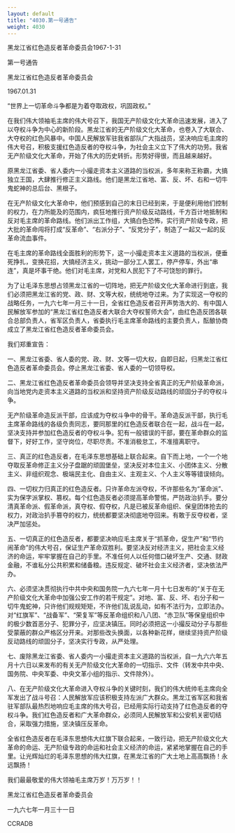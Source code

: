 ```yaml
---
layout: default
title: "4030.第一号通告"
weight: 4030
---
```


黑龙江省红色造反者革命委员会1967-1-31

第一号通告

黑龙江省红色造反者革命委员会

1967.01.31

“世界上一切革命斗争都是为着夺取政权，巩固政权。”

在我们伟大领袖毛主席的伟大号召下，我国无产阶级文化大革命迅速发展，进入了以夺权斗争为中心的新阶段。黑龙江省的无产阶级文化大革命，也卷入了大联合、大夺权的红色风暴中。中国人民解放军驻我省部队广大指战员，坚决响应毛主席的伟大号召，积极支援红色造反者的夺权斗争，为社会主义立下了伟大的功劳。我省无产阶级文化大革命，开始了伟大的历史转折。形势好得很，而且越来越好。

原黑龙江省委、省人委内一小撮走资本主义道路的当权派，多年来称王称霸，大搞独立王国，大肆推行修正主义路线。他们是黑龙江省地、富、反、坏、右和一切牛鬼蛇神的总后台、黑根子。

在无产阶级文化大革命中，他们预感到自己的末日已经到来，于是便利用他们控制的权力，在力所能及的范围内，疯狂地推行资产阶级反动路线，千方百计地抵制和反对毛主席的革命路线。他们派出工作组，大搞白色恐怖，实行资产阶级专政，把大批的革命闯将打成“反革命”、“右派分子”、“反党分子”，制造了一起又一起的反革命流血事件。

在毛主席的革命路线全面胜利的形势下，这一小撮走资本主义道路的当权派，便垂死挣扎，变换花招，大搞经济主义，挑动一部分工人罢工，停产停车，外出“串连”，真是坏事干绝。他们对毛主席，对党和人民犯下了不可饶恕的罪行。

为了让毛泽东思想占领黑龙江省的一切阵地，把无产阶级文化大革命进行到底，我们必须把黑龙江省的党、政、财、文等大权，统统地夺过来。为了实现这一夺权的战略任务，一九六七年一月三十一日，全省红色造反者召开声势浩大的、有中国人民解放军参加的“黑龙江省红色造反者大联合大夺权誓师大会”，由红色造反团各联合总部负责人，省军区负责人，省委执行毛主席革命路线的主要负责人，酝酿协商成立了黑龙江省红色造反者革命委员会。

我们郑重宣告：

一、黑龙江省委、省人委的党、政、财、文等一切大权，自即日起，归黑龙江省红色造反者革命委员会。停止黑龙江省委、省人委的一切领导权。

二、黑龙江省红色造反者革命委员会领导并坚决支持全省真正的无产阶级革命派，向当地党内走资本主义道路的当权派和坚持资产阶级反动路线的顽固分子的夺权斗争。

无产阶级革命造反派干部，应该成为夺权斗争中的骨干。革命造反派干部，执行毛主席革命路线的各级负责同志，要同那里的红色造反者联合在一起，战斗在一起，坚决支持并参加红色造反者的夺权斗争。犯有一般错误的干部，要在革命群众的监督下，好好工作，坚守岗位，尽职尽责。不准消极怠工，不准擅离职守。

三、真正的红色造反者，在毛泽东思想基础上联合起来。自下而上地，一个一个地夺取反革命修正主义分子盘踞的顽固堡垒，坚决反对本位主义、小团体主义、分散主义、非组织观念、极端民主化、自由主义、主观主义、个人主义等等错误倾向。

四、一切权力归真正的红色造反者。只许革命左派夺权，不许那些名为“革命派”、实为保字派掌权、篡权。每个红色造反者必须提高革命警惕，严防政治扒手。要分清真革命派、假革命派，真夺权、假夺权，凡是已被反革命组织、保皇团体抢去的权力，对政治扒手篡夺的权力，统统都要坚决彻底地夺回来。有敢于反夺权者，坚决严加惩处。

五、一切真正的红色造反者，都要坚决响应毛主席关于“抓革命，促生产”和“节约闹革命”的伟大号召，保证生产革命双胜利。要坚决反对经济主义，把社会主义经济的命运，牢牢掌握在自己的手里。不准任何人以任何借口破坏生产、交通、财政金融，不谁私分公共积累和储备粮。违反规定、破坏社会主义经济者，坚决依法严办。

六、必须坚决贯彻执行中共中央和国务院一九六七年一月十七日发布的“关于在无产阶级文化大革命中加强公安工作的若干规定”。对地、富、反、坏、右分子和一切牛鬼蛇神，只许他们规规矩矩，不许他们乱说乱动，如有不法行为，立即法办。对“红旗军”、“战备军”、“荣复军”等反革命组织和八八团、“赤卫队”等保皇组织中的极少数首恶分子、犯罪分子，应坚决镇压。同时必须把这一小撮反动分子与那些受蒙蔽的群众严格区分开来。对那些改头换面，以各种新花样，继续坚持资产阶级反动路线的顽固分子，坚决实行专政，从严处理。

七、废除黑龙江省委、省人委内一小撮走资本主义道路的当权派，自一九六六年五月十六日以来发布的有关无产阶级文化大革命的一切指示、文件（转发中共中央、国务院、中央军委、中央文革小组的指示、文件除外）。

八、在无产阶级文化大革命进入夺权斗争的关键时刻，我们的伟大统帅毛主席向全军发出了战斗号召：人民解放军应该积极支持左派广大群众。黑龙江省军区和我省驻军部队最热烈地响应毛主席的伟大号召，已经用实际行动支持了红色造反者的夺权斗争。我们红色造反者和广大革命群众，必须同人民解放军和公安机关密切结合，采取强力措施，坚决镇压反革命。

全省红色造反者在毛泽东思想伟大红旗下联合起来，一致行动，把无产阶级文化大革命的命运、无产阶级专政的命运和社会主义经济的命运，紧紧地掌握在自己的手里。让光辉灿烂的毛泽东思想的伟大红旗，在黑龙江省的广大土地上高高飘扬！永远飘扬！

我们最最敬爱的伟大领袖毛主席万岁！万万岁！！

黑龙江省红色造反者革命委员会

一九六七年一月三十一日

CCRADB

